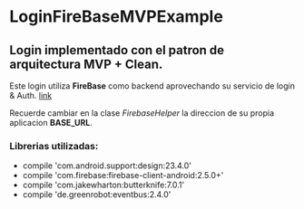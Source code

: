 # LoginFireBaseMVPExample

## Login implementado con el patron de arquitectura MVP + Clean.
Este login utiliza **FireBase** como backend aprovechando su servicio de login & Auth. [link](https://www.firebase.com/)

Recuerde cambiar en la clase *FirebaseHelper* la direccion de su propia aplicacion **BASE_URL**.


### Librerias utilizadas:
- compile 'com.android.support:design:23.4.0'
- compile 'com.firebase:firebase-client-android:2.5.0+'
-  compile 'com.jakewharton:butterknife:7.0.1'
-  compile 'de.greenrobot:eventbus:2.4.0'
